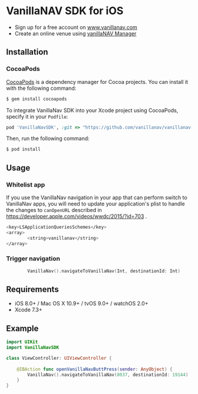 # VanillaNAV SDK for iOS


* Sign up for a free account on www.vanillanav.com
* Create an online venue using [vanillaNAV Manager](vanillanav.com/admin)


## Installation
### CocoaPods
[CocoaPods](http://cocoapods.org) is a dependency manager for Cocoa projects. You can install it with the following command:

```bash
$ gem install cocoapods
```


To integrate VanillaNav SDK into your Xcode project using CocoaPods, specify it in your `Podfile`:

```ruby
pod 'VanillaNavSDK', :git => "https://github.com/vanillanav/vanillanav-sdk-ios.git"
```

Then, run the following command:

```bash
$ pod install
```

## Usage

### Whitelist app

If you use the VanillaNav navigation in your app that can perform switch to VanillaNav apps, you will need to update your application's plist to handle the changes to `canOpenURL` described in https://developer.apple.com/videos/wwdc/2015/?id=703 .

```bash
<key>LSApplicationQueriesSchemes</key>
<array>
		<string>vanillanav</string>
</array>
```

### Trigger navigation
```swift
        VanillaNav().navigateToVanillaNav(Int, destinationId: Int)
```

## Requirements

- iOS 8.0+ / Mac OS X 10.9+ / tvOS 9.0+ / watchOS 2.0+
- Xcode 7.3+

## Example 
```swift
import UIKit
import VanillaNavSDK

class ViewController: UIViewController {
    
    @IBAction func openVanillaNavButtPress(sender: AnyObject) {
        VanillaNav().navigateToVanillaNav(8037, destinationId: 19144)
    }
}
```

